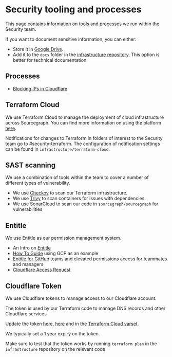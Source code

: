 # Security tooling and processes

This page contains information on tools and processes we run within the Security
team.

If you want to document sensitive information, you can either:

- Store it in [Google Drive](https://docs.google.com/document/d/10oocqojeIM0uZpcOl6L76afDYj3-MLsFxRK2jhOg93E/).
- Add it to the `docs` folder in the [infrastructure repository](https://github.com/sourcegraph/infrastructure/tree/main/security/docs).
  This option is better for technical documentation.

## Processes

- [Blocking IPs in Cloudflare](https://docs.google.com/document/d/17FV8pjbJNrhAtW9lvGIbJ1jSkXe0mRw4ci7w0084RBE/edit#heading=h.jpz7uaphhdtk)

## Terraform Cloud

We use Terraform Cloud to manage the deployment of cloud infrastructure across Sourcegraph. You can
find more information on using the platform [here](./terraform-cloud.md).

Notifications for changes to Terraform in folders of interest to the Security team go to #security-terraform.
The configuration of notification settings can be found in `infrastructure/terraform-cloud`.

## SAST scanning

We use a combination of tools within the team to cover a number of different types
of vulnerability.

- We use [Checkov](./checkov.md) to scan our Terraform infrastructure.
- We use [Trivy](./trivy/index.md) to scan containers for issues with dependencies.
- We use [SonarCloud](./sonarcloud.md) to scan our code in `sourcegraph/sourcegraph` for vulnerabilities

## Entitle

We use Entitle as our permission management system.

- An Intro on [Entitle](entitle.md)
- [How To Guide](entitle_request.md) using GCP as an example
- [Entitle for GitHub](entitle_github.md) teams and elevated permissions access for teammates and managers
- [Cloudflare Access Request](entitle_cloudflare.md)

## Cloudflare Token

We use Cloudflare tokens to manage access to our Cloudflare account.

The token is used by our Terraform code to manage DNS records and other Cloudflare services

Update the token [here](https://console.cloud.google.com/security/secret-manager/secret/CLOUDFLARE_API_TOKEN/versions?project=sourcegraph-ci), [here](https://console.cloud.google.com/security/secret-manager/secret/CLOUDFLARE_API_TOKEN/versions?project=sourcegraph-secrets) and in the [Terraform Cloud varset](https://app.terraform.io/app/sourcegraph/settings/varsets/varset-HYQK3eJLUcgQ3ZF5).

We typically set a 1 year expiry on the token.

Make sure to test that the token works by running `terraform plan` in the `infrastructure` repository on the relevant code
